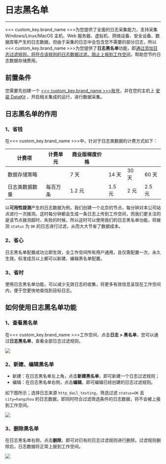 # 日志黑名单
---


<<< custom_key.brand_name >>>为您提供了全面的日志采集能力，支持采集 Windows/Linux/MacOS 主机、Web 服务器、虚拟机、网络设备、安全设备、数据库等产生的日志数据，但由于采集的日志中会包含您不需要的部分日志，所以<<< custom_key.brand_name >>>为您提供了**日志黑名单**功能，即<u>通过添加日志过滤规则，将符合该规则的日志数据过滤、阻止上报到工作空间</u>，帮助您节约日志数据存储费用。

## 前置条件

您需要先创建一个 [<<< custom_key.brand_name >>>账号](https://www.guance.com)，并在您的主机上 [安装 DataKit](../../datakit/datakit-install.md) ，开启相关集成的运行，进行数据采集。

## 日志黑名单的作用

### 1、省钱

在<<< custom_key.brand_name >>>中，针对于日志类数据的计费方式如下：

| **计费项** | **计费单元** | **商业版梯度价格** |  |  |  |
| --- | --- | --- | --- | --- | --- |
| 数据存储策略 |  | 7 天 | 14 天 | 30 天 | 60 天 |
| 日志类数据数量 | 每百万条 | 1.2 元 | 1.5 元 | 2 元 | 2.5 元 |

以**可用性拨测**产生的日志数据为例，我们创建一个北京的节点，每分钟对本公司站点进行一次拨测。这时每分钟都会生成一条日志上传到工作空间，而我们更关注的是该节点拨测超时、失败的时候，所以这时可以使用我们的日志黑名单功能，将拨测 `status` 为 `OK` 的日志进行过滤，从而大大节省了数据成本。

### 2、省心

日志黑名单配置成功立即生效，全工作空间所有用户通用，且仅需配置一次，永久生效。标准成员以上都可以新建、编辑黑名单配置。

### 3、省时

使用日志黑名单功能，可以减少无效日志的收集，将更多有效信息呈现在工作空间内，便于您更快地查找到目标日志。

## 如何使用日志黑名单功能

###  1、查看黑名单

在<<< custom_key.brand_name >>>工作空间，点击**日志 > 黑名单**，您可以通过**日志黑名单**，查看全部日志过滤规则。

![](../img/5.logs_blacklist_1.png)

### 2、新建、编辑黑名单

- 新建：在日志黑名单左上角，点击**新建黑名单**，即可新建一个日志过滤规则；  
- 编辑：在日志黑名单右侧，点击**编辑**，即可编辑已经创建的日志过滤规则。

如下图所示；选择日志来源 `http_dail_testing`，筛选过滤 `status=OK` 且 `city=hangzhou` 的日志数据，即同时符合过滤筛选条件的日志数据，将不会被上报到工作空间。

![](../img/5.logs_blacklist_2.png)

### 3、删除黑名单

在日志黑名单右侧，点击**删除**，即可对已有的日志过滤规则进行删除。过滤规则删除后，日志数据将正常上报到工作空间。

![](../img/5.logs_blacklist_3.png)